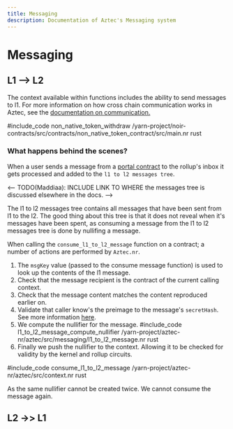 ```yaml
---
title: Messaging
description: Documentation of Aztec's Messaging system
---
```


# Messaging

## L1 --> L2
The context available within functions includes the ability to send messages to l1. For more information on how cross chain communication works in Aztec, see the [documentation on communication.](../../../concepts/foundation/communication/cross_chain_calls.md)

#include_code non_native_token_withdraw  /yarn-project/noir-contracts/src/contracts/non_native_token_contract/src/main.nr rust

### What happens behind the scenes?
When a user sends a message from a [portal contract](../../../concepts/foundation/communication/cross_chain_calls.md#portal) to the rollup's inbox it gets processed and added to the `l1 to l2 messages tree`.

 <-- TODO(Maddiaa): INCLUDE LINK TO WHERE the messages tree is discussed elsewhere in the docs. -->

The l1 to l2 messages tree contains all messages that have been sent from l1 to the l2. The good thing about this tree is that it does not reveal when it's messages have been spent, as consuming a message from the l1 to l2 messages tree is done by nullifing a message.

When calling the `consume_l1_to_l2_message` function on a contract; a number of actions are performed by `Aztec.nr`.

1. The `msgKey` value (passed to the consume message function) is used to look up the contents of the l1 message.
2. Check that the message recipient is the contract of the current calling context.
3. Check that the message content matches the content reproduced earlier on. 
4. Validate that caller know's the preimage to the message's `secretHash`. See more information [here](../../../concepts/foundation/communication/cross_chain_calls.md#messages).
5. We compute the nullifier for the message.
#include_code l1_to_l2_message_compute_nullifier  /yarn-project/aztec-nr/aztec/src/messaging/l1_to_l2_message.nr rust
6. Finally we push the nullifier to the context. Allowing it to be checked for validity by the kernel and rollup circuits. 

#include_code consume_l1_to_l2_message  /yarn-project/aztec-nr/aztec/src/context.nr rust

As the same nullifier cannot be created twice. We cannot consume the message again.

## L2 ->> L1
